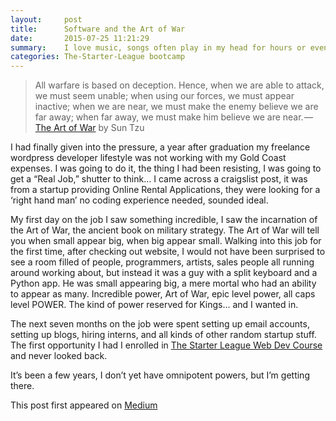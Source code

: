 ```yaml
---
layout:     post
title:      Software and the Art of War
date:       2015-07-25 11:21:29
summary:    I love music, songs often play in my head for hours or even days. 
categories: The-Starter-League bootcamp
---
```


> All warfare is based on deception. Hence, when we are able to attack, we must seem unable; when using our forces, we must appear inactive; when we are near, we must make the enemy believe we are far away; when far away, we must make him believe we are near. — [The Art of War](http://en.wikipedia.org/wiki/The_Art_of_War) by Sun Tzu

I had finally given into the pressure, a year after graduation my freelance wordpress developer lifestyle was not working with my Gold Coast expenses. I was going to do it, the thing I had been resisting, I was going to get a “Real Job,” shutter to think… I came across a craigslist post, it was from a startup providing Online Rental Applications, they were looking for a ‘right hand man’ no coding experience needed, sounded ideal.

My first day on the job I saw something incredible, I saw the incarnation of the Art of War, the ancient book on military strategy. The Art of War will tell you when small appear big, when big appear small. Walking into this job for the first time, after checking out website, I would not have been surprised to see a room filled of people, programmers, artists, sales people all running around working about, but instead it was a guy with a split keyboard and a Python app. He was small appearing big, a mere mortal who had an ability to appear as many. Incredible power, Art of War, epic level power, all caps level POWER. The kind of power reserved for Kings… and I wanted in.

The next seven months on the job were spent setting up email accounts, setting up blogs, hiring interns, and all kinds of other random startup stuff. The first opportunity I had I enrolled in [The Starter League Web Dev Course](http://www.starterleague.com/classes/web-development) and never looked back.

It’s been a few years, I don’t yet have omnipotent powers, but I’m getting there.

This post first appeared on [Medium](https://medium.com/@mikepland/software-and-the-art-of-war-8c929a6c0631)
